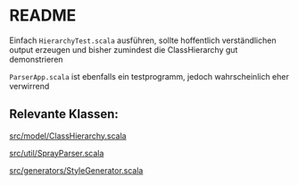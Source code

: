 # README #
Einfach ```HierarchyTest.scala``` ausführen, sollte hoffentlich verständlichen output erzeugen und bisher zumindest die ClassHierarchy gut demonstrieren

```ParserApp.scala``` ist ebenfalls ein testprogramm, jedoch wahrscheinlich eher verwirrend

## Relevante Klassen: ##

[src/model/ClassHierarchy.scala](https://bitbucket.org/Schnullerpip/stringtoobjectparser/src/8ab83ad3aa6ce3db347e54043e15d3cca723fb30/src/model/ClassHierarchy.scala?at=master&fileviewer=file-view-default)

[src/util/SprayParser.scala](https://bitbucket.org/Schnullerpip/stringtoobjectparser/src/cc8d37794f06717f3a47c283b671c5ac5aea0b32/src/util/SprayParser.scala?at=master&fileviewer=file-view-default)

[src/generators/StyleGenerator.scala](https://bitbucket.org/Schnullerpip/stringtoobjectparser/src/8ab83ad3aa6ce3db347e54043e15d3cca723fb30/src/generators/StyleGenerator.scala?at=master&fileviewer=file-view-default)